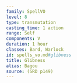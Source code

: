 ```yaml
---
family: SpellVO
level: 8
type: transmutation
casting_time: 1 action
range: Self
components: V
duration: 1 hour
classes: Bard, Warlock
id: spells_vo.md#glibness
title: Glibness
alias: Bagou
source: (SRD p149)
---
```


